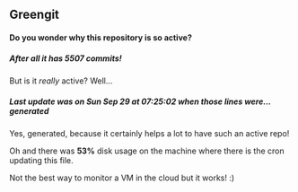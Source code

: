 ## Greengit

#### Do you wonder why this repository is so active?

##### After all it has 5507 commits!

But is it *really* active? Well...

##### Last update was on Sun Sep 29 at 07:25:02 when those lines were... generated

Yes, generated, because it certainly helps a lot to have such an active repo!

Oh and there was **53%** disk usage on the machine
where there is the cron updating this file.

Not the best way to monitor a VM in the cloud but it works! :)
